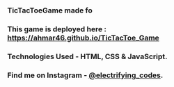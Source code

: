 ### TicTacToeGame made fo

### This game is deployed here : https://ahmar46.github.io/TicTacToe_Game

### Technologies Used - HTML, CSS & JavaScript.

### Find me on Instagram - [@electrifying_codes][Instagram].

[Instagram]: https://www.instagram.com/electrifying_codes